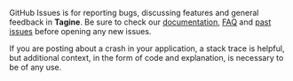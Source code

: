 GitHub Issues is for reporting bugs, discussing features and general feedback in **Tagine**. Be sure to check our [documentation](http://cocoadocs.org/docsets/Tagine), [FAQ](https://github.com/bakkenbaeck/Tagine/blob/master/README.md#faq) and [past issues](https://github.com/bakkenbaeck/Tagine/issues?state=closed) before opening any new issues.

If you are posting about a crash in your application, a stack trace is helpful, but additional context, in the form of code and explanation, is necessary to be of any use.


